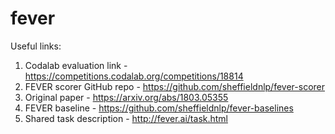 # fever

Useful links:
1. Codalab evaluation link - https://competitions.codalab.org/competitions/18814
2. FEVER scorer GitHub repo - https://github.com/sheffieldnlp/fever-scorer
3. Original paper - https://arxiv.org/abs/1803.05355
4. FEVER baseline - https://github.com/sheffieldnlp/fever-baselines
5. Shared task description - http://fever.ai/task.html
